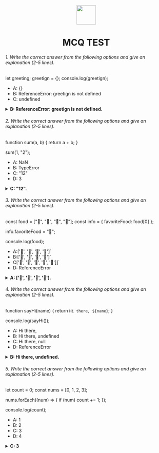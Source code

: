 <div align="center">
  <img height="60" src="https://edurev.gumlet.io/AllImages/original/ApplicationImages/CourseImages/944e5d47-8c55-4a89-91e5-22ab5f2798fc_CI.png">
  <h1>MCQ TEST</h1>
</div>

###### 1. Write the correct answer from the following options and give an explanation (2-5 lines).

let greeting;
greetign = {};
console.log(greetign);

- A: {}
- B: ReferenceError: greetign is not defined
- C: undefined

<details><summary><b>B: ReferenceError: greetign is not defined.</b></summary>
<p>

#### Answer:

<i> Here first declare a variable called greeting but do not assign any value to it. Then, you attempt to assign an empty object to a variable called greetign (note the typo, it should be greeting), which is not declared anywhere. Since greetign is not defined, JavaScript will throw a ReferenceError when you try to access it. </i>

</p>
</details>

###### 2. Write the correct answer from the following options and give an explanation (2-5 lines).

function sum(a, b) {
  return a + b;
}

sum(1, "2");

- A: NaN
- B: TypeError
- C: "12"
- D: 3

<details><summary><b>C: "12".</b></summary>
<p>

#### Answer: ?

<i>Here javaScript will convert the number 1 to a string and then concatenate it with the string "2", resulting in the string "12". Therefore, the function will return the string "12". Because in JavaScript, the + operator is used for both addition and string concatenation. When we use the + operator with a string and a number, JavaScript will treat it as string concatenation. Here sum function call, you're passing 1 (a number) and "2" (a string) as arguments. </i>

</p>
</details>

###### 3. Write the correct answer from the following options and give an explanation (2-5 lines).

const food = ["🍕", "🍫", "🥑", "🍔"];
const info = { favoriteFood: food[0] };

info.favoriteFood = "🍝";

console.log(food);

- A:['🍕', '🍫', '🥑', '🍔']`
- B:['🍝', '🍫', '🥑', '🍔']`
- C['🍝', '🍕', '🍫', '🥑', '🍔']]`
- D: ReferenceError

<details><summary><b>A: ['🍕', '🍫', '🥑', '🍔'].</b></summary>
<p>

#### Answer: ?

<i>Here log the food array to the console, it remains unchanged and will output the array.</i>

</p>
</details>

###### 4. Write the correct answer from the following options and give an explanation (2-5 lines).

function sayHi(name) {
  return `Hi there, ${name}`;
}

console.log(sayHi());

- A: Hi there,
- B: Hi there, undefined
- C: Hi there, null
- D: ReferenceError

<details><summary><b>B: Hi there, undefined.</b></summary>
<p>

#### Answer: ?

<i>In the sayHi function, there is a parameter name, but when you call sayHi() without passing any arguments, the name parameter remains undefined. Therefore, the function returns "Hi there, undefined" because the variable name inside the function is not assigned a value.</i>

</p>
</details>

###### 5. Write the correct answer from the following options and give an explanation (2-5 lines).

let count = 0;
const nums = [0, 1, 2, 3];

nums.forEach((num) => {
  if (num) count += 1;
});

console.log(count);

- A: 1
- B: 2
- C: 3
- D: 4

<details><summary><b>C: 3</b></summary>
<p>

#### Answer: ?

<i>
In this code, you have an array nums with four elements, and you're using the forEach method to iterate over each element in the array. The callback function checks if num is truthy (in JavaScript, numbers other than 0 are considered truthy). Since 1, 2, and 3 are all truthy values, the count variable is incremented for each of them, resulting in a final value of 3.
Here is the scenario of looping:
num = 0 (falsy) -> count remains 0
num = 1 (truthy) -> count becomes 1
num = 2 (truthy) -> count becomes 2
num = 3 (truthy) -> count becomes 3</i>

</p>
</details>